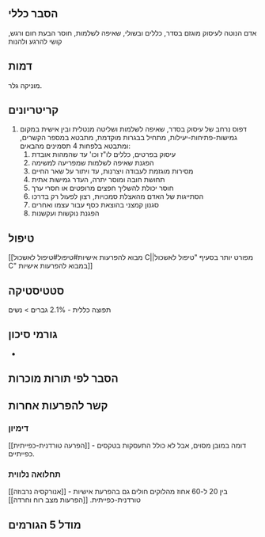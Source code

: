 ## הסבר כללי 
אדם הנוטה לעיסוק מוגזם בסדר, כללים ובשולי, שאיפה לשלמות, חוסר הבעת חום ורגש, קושי להרגע ולהנות
## דמות
מוניקה גלר.
## קריטריונים
1. דפוס נרחב של עיסוק בסדר, שאיפה לשלמות ושליטה מנטלית ובין אישית במקום גמישות-פתיחות-יעילות, מתחיל בבגרות מוקדמת, מתבטא במספר הקשרים, ומתבטא בלפחות 4 תסמינים מהבאים:
	1. עיסוק בפרטים, כללים לו"ז וכו' עד שהמהות אובדת
	2. הפגנת שאיפה לשלמות שמפריעה למשימה
	3. מסירות מוגזמת לעבודה ויצרנות, עד ויתור על שאר החיים
	4. תחושת חובה ומוסר יתרה, העדר גמישות אתית 
	5. חוסר יכולת להשליך חפצים מרופטים או חסרי ערך
	6. הסתייגות של האדם מהאצלת סמכויות, רצון לפעול רק בדרכו
	7. סגנון קמצני בהוצאת כסף עבור עצמו ואחרים
	8. הפגנת נוקשות ועקשנות
## טיפול
[[מבוא להפרעות אישיות#טיפול#טיפול לאשכול C||מפורט יותר בסעיף "טיפול לאשכול C" במבוא להפרעות אישיות]]

## סטטיסטיקה
תפוצה כללית - 2.1%
גברים > נשים
## גורמי סיכון
- 
## הסבר לפי תורות מוכרות

## קשר להפרעות אחרות

### דימיון
[[הפרעה טורדנית-כפייתית]] - דומה במובן מסוים, אבל לא כולל התעסקות בטקסים כפייתיים.
### תחלואה נלווית
[[אנורקסיה נרבוזה]] - בין 20 ל-60 אחוז מהלוקים חולים גם בהפרעת אישיות טורדנית-כפייתית.
[[הפרעות מצב רוח וחרדה]]

## מודל 5 הגורמים